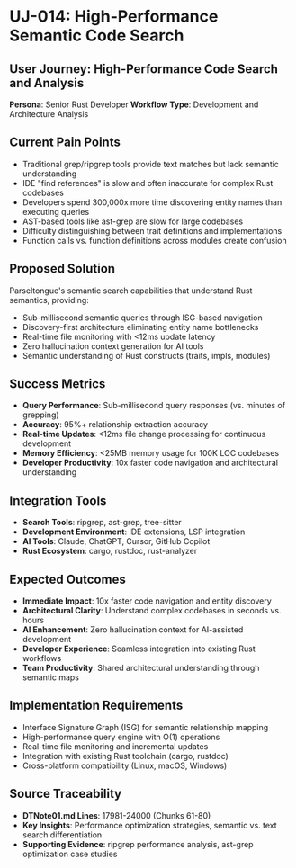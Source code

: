 # UJ-014: High-Performance Semantic Code Search

## User Journey: High-Performance Code Search and Analysis

**Persona**: Senior Rust Developer
**Workflow Type**: Development and Architecture Analysis

## Current Pain Points
- Traditional grep/ripgrep tools provide text matches but lack semantic understanding
- IDE "find references" is slow and often inaccurate for complex Rust codebases  
- Developers spend 300,000x more time discovering entity names than executing queries
- AST-based tools like ast-grep are slow for large codebases
- Difficulty distinguishing between trait definitions and implementations
- Function calls vs. function definitions across modules create confusion

## Proposed Solution
Parseltongue's semantic search capabilities that understand Rust semantics, providing:
- Sub-millisecond semantic queries through ISG-based navigation
- Discovery-first architecture eliminating entity name bottlenecks
- Real-time file monitoring with <12ms update latency
- Zero hallucination context generation for AI tools
- Semantic understanding of Rust constructs (traits, impls, modules)

## Success Metrics
- **Query Performance**: Sub-millisecond query responses (vs. minutes of grepping)
- **Accuracy**: 95%+ relationship extraction accuracy
- **Real-time Updates**: <12ms file change processing for continuous development
- **Memory Efficiency**: <25MB memory usage for 100K LOC codebases
- **Developer Productivity**: 10x faster code navigation and architectural understanding

## Integration Tools
- **Search Tools**: ripgrep, ast-grep, tree-sitter
- **Development Environment**: IDE extensions, LSP integration
- **AI Tools**: Claude, ChatGPT, Cursor, GitHub Copilot
- **Rust Ecosystem**: cargo, rustdoc, rust-analyzer

## Expected Outcomes
- **Immediate Impact**: 10x faster code navigation and entity discovery
- **Architectural Clarity**: Understand complex codebases in seconds vs. hours
- **AI Enhancement**: Zero hallucination context for AI-assisted development
- **Developer Experience**: Seamless integration into existing Rust workflows
- **Team Productivity**: Shared architectural understanding through semantic maps

## Implementation Requirements
- Interface Signature Graph (ISG) for semantic relationship mapping
- High-performance query engine with O(1) operations
- Real-time file monitoring and incremental updates
- Integration with existing Rust toolchain (cargo, rustdoc)
- Cross-platform compatibility (Linux, macOS, Windows)

## Source Traceability
- **DTNote01.md Lines**: 17981-24000 (Chunks 61-80)
- **Key Insights**: Performance optimization strategies, semantic vs. text search differentiation
- **Supporting Evidence**: ripgrep performance analysis, ast-grep optimization case studies